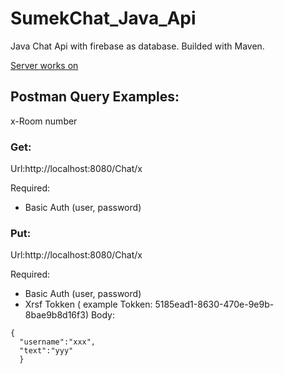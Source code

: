 # SumekChat_Java_Api

Java Chat Api with firebase as database.
Builded with Maven.

[Server works on](http://localhost:8080)

## Postman Query Examples:
x-Room number

### Get:
Url:http://localhost:8080/Chat/x

 Required:
* Basic Auth (user, password)

### Put:
Url:http://localhost:8080/Chat/x

 Required:
* Basic Auth (user, password)
* Xrsf Tokken ( example Tokken: 5185ead1-8630-470e-9e9b-8bae9b8d16f3)
Body:
```
{
  "username":"xxx",
  "text":"yyy"
  }
```
